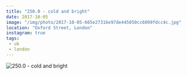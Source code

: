 ```yaml
---
title: "250.0 - cold and bright"
date: 2017-10-05
image: "/img/photo/2017-10-05-665e27316e97de445050cc6099fdcc4c.jpg"
location: "Oxford Street, London"
instagram: true
tags:
 - uk
 - london
---
```


![250.0 - cold and bright](/img/photo/2017-10-05-665e27316e97de445050cc6099fdcc4c.jpg)
